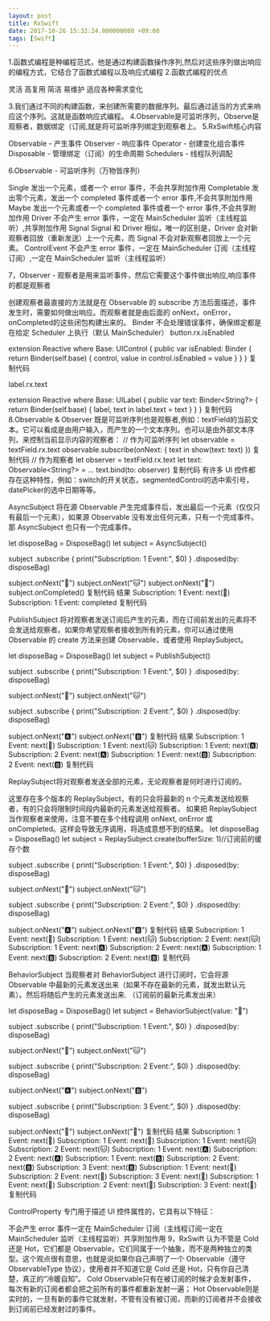 ```yaml
---
layout: post
title: RxSwift
date: 2017-10-26 15:32:24.000000000 +09:00
tags: [Swift]
---
```


1.函数式编程是种编程范式，他是通过构建函数操作序列,然后对这些序列做出响应的编程方式，它结合了函数式编程以及响应式编程
2.函数式编程的优点

灵活
高复用
简洁
易维护
适应各种需求变化

3.我们通过不同的构建函数，来创建所需要的数据序列。最后通过适当的方式来响应这个序列。这就是函数响应式编程。
4.Observable<Element>是可监听序列，Observe<Element>是观察者，数据绑定（订阅,就是将可监听序列绑定到观察者上。
5.RxSwift核心内容

Observable - 产生事件
Observer - 响应事件
Operator - 创建变化组合事件
Disposable - 管理绑定（订阅）的生命周期
Schedulers - 线程队列调配


6.Observable - 可监听序列（万物皆序列）

Single 发出一个元素，或者一个 error 事件，不会共享附加作用
Completable 发出零个元素，发出一个 completed 事件或者一个 error 事件,不会共享附加作用
Maybe 发出一个元素或者一个 completed 事件或者一个 error 事件,不会共享附加作用
Driver 不会产生 error 事件，一定在 MainScheduler 监听（主线程监听）,共享附加作用
Signal Signal 和 Driver 相似，唯一的区别是，Driver 会对新观察者回放（重新发送）上一个元素，而 Signal 不会对新观察者回放上一个元素。
ControlEvent 不会产生 error 事件，一定在 MainScheduler 订阅（主线程订阅）,一定在 MainScheduler 监听（主线程监听）

7，Observer - 观察者是用来监听事件，然后它需要这个事件做出响应,响应事件的都是观察者

创建观察者最直接的方法就是在 Observable 的 subscribe 方法后面描述，事件发生时，需要如何做出响应。而观察者就是由后面的 onNext，onError，onCompleted的这些闭包构建出来的。
Binder 不会处理错误事件，确保绑定都是在给定 Scheduler 上执行（默认 MainScheduler）
button.rx.isEnabled

extension Reactive where Base: UIControl {
  public var isEnabled: Binder<Bool> {
      return Binder(self.base) { control, value in
          control.isEnabled = value
      }
  }
}
复制代码

label.rx.text

extension Reactive where Base: UILabel {
  public var text: Binder<String?> {
      return Binder(self.base) { label, text in
          label.text = text
      }
  }
}
复制代码
8.Observable & Observer 既是可监听序列也是观察者,例如：textField的当前文本。它可以看成是由用户输入，而产生的一个文本序列。也可以是由外部文本序列，来控制当前显示内容的观察者：
// 作为可监听序列
let observable = textField.rx.text
observable.subscribe(onNext: { text in show(text: text) })
复制代码
// 作为观察者
let observer = textField.rx.text
let text: Observable<String?> = ...
text.bind(to: observer)
复制代码
有许多 UI 控件都存在这种特性，例如：switch的开关状态，segmentedControl的选中索引号，datePicker的选中日期等等。

AsyncSubject 将在源 Observable 产生完成事件后，发出最后一个元素（仅仅只有最后一个元素），如果源 Observable 没有发出任何元素，只有一个完成事件。那 AsyncSubject 也只有一个完成事件。

let disposeBag = DisposeBag()
let subject = AsyncSubject<String>()

subject
  .subscribe { print("Subscription: 1 Event:", $0) }
  .disposed(by: disposeBag)

subject.onNext("🐶")
subject.onNext("🐱")
subject.onNext("🐹")
subject.onCompleted()
复制代码
结果
Subscription: 1 Event: next(🐹)
Subscription: 1 Event: completed
复制代码

PublishSubject 将对观察者发送订阅后产生的元素，而在订阅前发出的元素将不会发送给观察者。如果你希望观察者接收到所有的元素，你可以通过使用 Observable 的 create 方法来创建 Observable，或者使用 ReplaySubject。

let disposeBag = DisposeBag()
let subject = PublishSubject<String>()

subject
  .subscribe { print("Subscription: 1 Event:", $0) }
  .disposed(by: disposeBag)

subject.onNext("🐶")
subject.onNext("🐱")

subject
  .subscribe { print("Subscription: 2 Event:", $0) }
  .disposed(by: disposeBag)

subject.onNext("🅰️")
subject.onNext("🅱️")
复制代码
结果
Subscription: 1 Event: next(🐶)
Subscription: 1 Event: next(🐱)
Subscription: 1 Event: next(🅰️)
Subscription: 2 Event: next(🅰️)
Subscription: 1 Event: next(🅱️)
Subscription: 2 Event: next(🅱️)
复制代码

ReplaySubject将对观察者发送全部的元素，无论观察者是何时进行订阅的。

这里存在多个版本的 ReplaySubject，有的只会将最新的 n 个元素发送给观察者，有的只会将限制时间段内最新的元素发送给观察者。
如果把 ReplaySubject 当作观察者来使用，注意不要在多个线程调用 onNext, onError 或 onCompleted。这样会导致无序调用，将造成意想不到的结果。
let disposeBag = DisposeBag()
let subject = ReplaySubject<String>.create(bufferSize: 1)//订阅前的缓存个数

subject
  .subscribe { print("Subscription: 1 Event:", $0) }
  .disposed(by: disposeBag)

subject.onNext("🐶")
subject.onNext("🐱")

subject
  .subscribe { print("Subscription: 2 Event:", $0) }
  .disposed(by: disposeBag)

subject.onNext("🅰️")
subject.onNext("🅱️")
复制代码
结果
Subscription: 1 Event: next(🐶)
Subscription: 1 Event: next(🐱)
Subscription: 2 Event: next(🐱)
Subscription: 1 Event: next(🅰️)
Subscription: 2 Event: next(🅰️)
Subscription: 1 Event: next(🅱️)
Subscription: 2 Event: next(🅱️)
复制代码

BehaviorSubject 当观察者对 BehaviorSubject 进行订阅时，它会将源 Observable 中最新的元素发送出来（如果不存在最新的元素，就发出默认元素）。然后将随后产生的元素发送出来.  （订阅前的最新元素发出来）

let disposeBag = DisposeBag()
let subject = BehaviorSubject(value: "🔴")

subject
  .subscribe { print("Subscription: 1 Event:", $0) }
  .disposed(by: disposeBag)

subject.onNext("🐶")
subject.onNext("🐱")

subject
  .subscribe { print("Subscription: 2 Event:", $0) }
  .disposed(by: disposeBag)

subject.onNext("🅰️")
subject.onNext("🅱️")

subject
  .subscribe { print("Subscription: 3 Event:", $0) }
  .disposed(by: disposeBag)

subject.onNext("🍐")
subject.onNext("🍊")
复制代码
结果
Subscription: 1 Event: next(🔴)
Subscription: 1 Event: next(🐶)
Subscription: 1 Event: next(🐱)
Subscription: 2 Event: next(🐱)
Subscription: 1 Event: next(🅰️)
Subscription: 2 Event: next(🅰️)
Subscription: 1 Event: next(🅱️)
Subscription: 2 Event: next(🅱️)
Subscription: 3 Event: next(🅱️)
Subscription: 1 Event: next(🍐)
Subscription: 2 Event: next(🍐)
Subscription: 3 Event: next(🍐)
Subscription: 1 Event: next(🍊)
Subscription: 2 Event: next(🍊)
Subscription: 3 Event: next(🍊)
复制代码

ControlProperty 专门用于描述 UI 控件属性的，它具有以下特征：


















不会产生 error 事件一定在 MainScheduler 订阅（主线程订阅一定在 MainScheduler 监听（主线程监听）共享附加作用
9，RxSwift 认为不管是 Cold 还是 Hot，它们都是 Observable，它们同属于一个抽象，而不是两种独立的类型。这个观点很有意思，也就是说如果你自己声明了一个 Observable（遵守 ObservableType 协议），使用者并不知道它是 Cold 还是 Hot，只有你自己清楚，真正的“冷暖自知”。
Cold Observable只有在被订阅的时候才会发射事件，每次有新的订阅者都会把之前所有的事件都重新发射一遍； Hot Observable则是实时的，一旦有新的事件它就发射，不管有没有被订阅，而新的订阅者并不会接收到订阅前已经发射过的事件。

